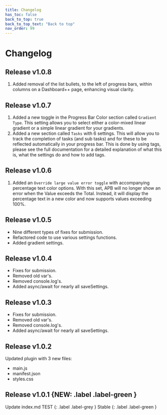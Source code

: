 ```yaml
---
title: Changelog
has_toc: false
back_to_top: true
back_to_top_text: "Back to top"
nav_order: 99
---
```


# Changelog

## Release v1.0.8
1. Added removal of the list bullets, to the left of progress bars, within columns on a Dashboard++ page, enhancing visual clarity.

## Release v1.0.7
1. Added a new toggle in the Progress Bar Color section called `Gradient Type`. This setting allows you to select either a color-mixed linear gradient or a simple linear gradient for your gradients.
2. Added a new section called `Tasks` with 6 settings.
This will allow you to track the completion of tasks (and sub tasks) and for these to be reflected automatically in your progress bar.
This is done by using tags, please see the full documentation for a detailed explanation of what this is, what the settings do and how to add tags.

## Release v1.0.6
1. Added an `Override large value error toggle` with accompanying percentage text color options.
With this set, APB will no longer show an error when the Value exceeds the Total. Instead, it will display the percentage text in a new color and now supports values exceeding 100%.

## Release v1.0.5
- Nine different types of fixes for submission.
- Refactored code to use various settings functions.
- Added gradient settings.

## Release v1.0.4
- Fixes for submission.
- Removed old var's.
- Removed console.log's.
- Added async/await for nearly all saveSettings.

## Release v1.0.3
- Fixes for submission.
- Removed old var's.
- Removed console.log's.
- Added async/await for nearly all saveSettings.

## Release v1.0.2
Updated plugin with 3 new files:
- main.js
- manifest.json
- styles.css

## Release v1.0.1 {NEW: .label .label-green }
Update index.md
TEST
{: .label .label-grey }
Stable
{: .label .label-green }
